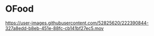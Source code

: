 # OFood


https://user-images.githubusercontent.com/52825620/222390844-327a8edd-b8eb-451e-88fc-cb141bf27ec5.mov

